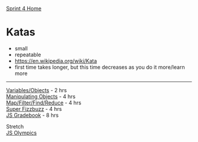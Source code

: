 [Sprint 4 Home](README.md)

# Katas

- small
- repeatable
- https://en.wikipedia.org/wiki/Kata
- first time takes longer, but this time decreases as you do it more/learn more

---
[Variables/Objects](kata-files/js-variables-objects.md) - 2 hrs\
[Manipulating Objects](kata-files/js-objects.md) - 4 hrs\
[Map/Filter/Find/Reduce](kata-files/js-map-filter-find-reduce.md) - 4 hrs\
[Super Fizzbuzz](kata-files/js-super-fizzbuzz.md) - 4 hrs\
[JS Gradebook](kata-files/js-gradebook.md) - 8 hrs

Stretch\
[JS Olympics](kata-files/js-olympics.md)
